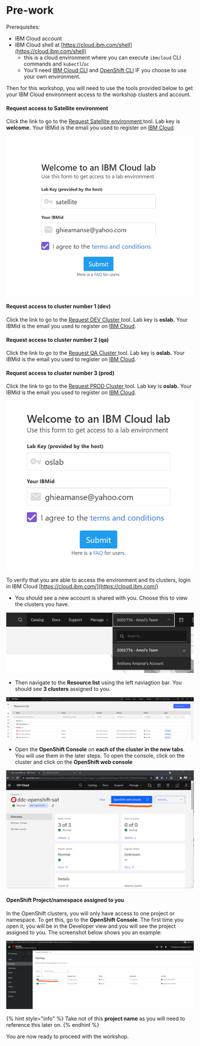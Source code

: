 # Pre-work

Prerequisites:

* IBM Cloud account
* IBM Cloud shell at [https://cloud.ibm.com/shell](https://cloud.ibm.com/shell)
  * this is a cloud environment where you can execute `ibmcloud` CLI commands and `kubectl`/`oc`
  * You'll need [IBM Cloud CLI](https://cloud.ibm.com/docs/openshift?topic=openshift-openshift-cli#cs_cli_install_steps) and [OpenShift CLI](https://cloud.ibm.com/docs/openshift?topic=openshift-openshift-cli#cli_oc) IF you choose to use your own environment.

Then for this workshop, you will need to use the tools provided below to get your IBM Cloud environment access to the workshop clusters and account.

#### Request access to Satellite environment

Click the link to go to the [Request Satellite environment ](https://satellite-invite.mybluemix.net)tool. Lab key is **welcome.** Your IBMid is the email you used to register on [IBM Cloud](https://cloud.ibm.com/).

![](../.gitbook/assets/image%20%2817%29.png)

#### Request access to cluster number 1 \(dev\)

Click the link to go to the [Request DEV Cluster ](https://ddc-lab-ocp-dev.mybluemix.net/)tool. Lab key is **oslab.** Your IBMid is the email you used to register on [IBM Cloud](https://cloud.ibm.com/).

#### Request access to cluster number 2 \(qa\)

Click the link to go to the [Request QA Cluster ](https://ddc-lab-ocp-qa.mybluemix.net/)tool. Lab key is **oslab.** Your IBMid is the email you used to register on [IBM Cloud](https://cloud.ibm.com/).

#### Request access to cluster number 3 \(prod\)

Click the link to go to the [Request PROD Cluster ](https://ddc-lab-ocp-prod.mybluemix.net/)tool. Lab key is **oslab.** Your IBMid is the email you used to register on [IBM Cloud](https://cloud.ibm.com/).

![](../.gitbook/assets/image%20%2827%29.png)

To verify that you are able to access the environment and its clusters, login in IBM Cloud [https://cloud.ibm.com/](https://cloud.ibm.com/)

* You should see a new account is shared with you. Choose this to view the clusters you have.

![](../.gitbook/assets/image%20%2813%29.png)

* Then navigate to the **Resource list** using the left naviagtion bar. You should see **3 clusters** assigned to you.

![](../.gitbook/assets/image%20%285%29.png)

* Open the **OpenShift Console** on **each of the cluster in the new tabs**. You will use them in the later steps. To open the console, click on the cluster and click on the **OpenShift web console**

![](../.gitbook/assets/image%20%2822%29.png)

#### OpenShift Project/namespace assigned to you

In the OpenShift clusters, you will only have access to one project or namespace. To get this, go to the **OpenShift Console**. The first time you open it, you will be in the Developer view and you will see the project assigned to you. The screenshot below shows you an example:

![](../.gitbook/assets/image%20%2823%29.png)

{% hint style="info" %}
Take not of this **project name** as you will need to reference this later on.
{% endhint %}

You are now ready to proceed with the workshop.

